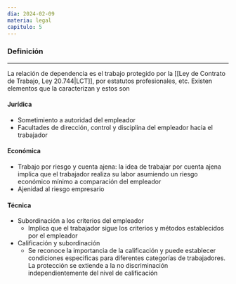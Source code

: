 ```yaml
---
dia: 2024-02-09
materia: legal
capitulo: 5
---
```

### Definición
---
La relación de dependencia es el trabajo protegido por la [[Ley de Contrato de Trabajo, Ley 20.744|LCT]], por estatutos profesionales, etc. Existen elementos que la caracterizan y estos son

#### Jurídica
* Sometimiento a autoridad del empleador
* Facultades de dirección, control y disciplina del empleador hacia el trabajador

#### Económica
* Trabajo por riesgo y cuenta ajena: la idea de trabajar por cuenta ajena implica que el trabajador realiza su labor asumiendo un riesgo económico mínimo a comparación del empleador
* Ajenidad al riesgo empresario

#### Técnica
* Subordinación a los criterios del empleador
	* Implica que el trabajador sigue los criterios y métodos establecidos por el empleador
* Calificación y subordinación
	* Se reconoce la importancia de la calificación y puede establecer condiciones especificas para diferentes categorías de trabajadores. La protección se extiende a la no discriminación independientemente del nivel de calificación